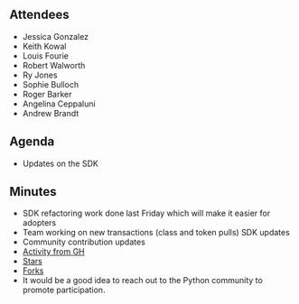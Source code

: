 ## Attendees

- Jessica Gonzalez
- Keith Kowal
- Louis Fourie
- Robert Walworth
- Ry Jones
- Sophie Bulloch
- Roger Barker
- Angelina Ceppaluni
- Andrew Brandt

## Agenda

- Updates on the SDK

## Minutes

- SDK refactoring work done last Friday which will make it easier for adopters
- Team working on new transactions (class and token pulls)
SDK updates
- Community contribution updates
- [Activity from GH](https://github.com/hiero-ledger/hiero-sdk-python/activity)
- [Stars](https://github.com/hiero-ledger/hiero-sdk-python/stargazers)
- [Forks](https://github.com/hiero-ledger/hiero-sdk-python/forks)
- It would be a good idea to reach out to the Python community to promote participation.

